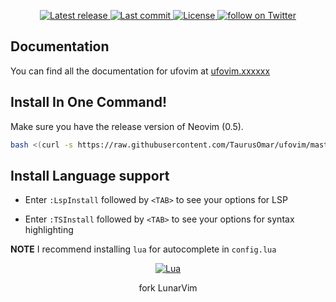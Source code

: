 
<div align="center"><p>
    <a href="https://github.com/taurusomar/ufovim/releases/latest">
      <img alt="Latest release" src="https://img.shields.io/github/v/release/taurusomar/ufovim" />
    </a>
    <a href="https://github.com/taurusomar/ufovim/pulse">
      <img alt="Last commit" src="https://img.shields.io/github/last-commit/taurusomar/ufovim"/>
    </a>
    <a href="https://github.com/taurusomar/ufovim/blob/main/LICENSE">
      <img src="https://img.shields.io/github/license/taurusomar/ufovim?style=flat-square&logo=GNU&label=License" alt="License"
    />
    <a href="https://twitter.com/intent/follow?screen_name=chrisatmachine">
      <img src="https://img.shields.io/twitter/follow/TaurusOmar_?style=social&logo=twitter" alt="follow on Twitter">
    </a>
</p>

</div>

## Documentation

You can find all the documentation for ufovim at [ufovim.xxxxxx](https://www.taurusomar.com)

## Install In One Command!

Make sure you have the release version of Neovim (0.5).

```bash
bash <(curl -s https://raw.githubusercontent.com/TaurusOmar/ufovim/master/utils/installer/install.sh)
```

## Install Language support

- Enter `:LspInstall` followed by `<TAB>` to see your options for LSP

- Enter `:TSInstall` followed by `<TAB>` to see your options for syntax highlighting

**NOTE** I recommend installing `lua` for autocomplete in `config.lua`


<div align="center" id="madewithlua">
	
[![Lua](https://img.shields.io/badge/Made%20with%20Lua-blue.svg?style=for-the-badge&logo=lua)](#madewithlua)

fork LunarVim
	
</div>
